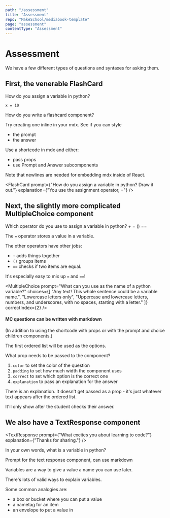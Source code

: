 ```yaml
---
path: "/assessment"
title: "Assessment"
repo: "MakeSchool/mediabook-template"
page: "assessment"
contentType: "Assessment"
---
```


# Assessment

We have a few different types of questions and syntaxes for asking them.

## First, the venerable FlashCard

<FlashCard>
  <Prompt>

How do you assign a variable in python?

  </Prompt>
  <Answer>

```
x = 10
```

  </Answer>
</FlashCard>

<FlashCard>
<Prompt>

How do you write a flashcard component?

Try creating one inline in your mdx. See if you can style
- the prompt
- the answer

</Prompt>
<Answer>

Use a shortcode in mdx and either:
  - pass props
  - use Prompt and Answer subcomponents

Note that newlines are needed for embedding mdx inside of React.

</Answer>
</FlashCard>

<FlashCard
 prompt={"How do you assign a variable in python? Draw it out."}
 explanation={"You use the assignment operator, ="}
/>

## Next, the slightly more complicated MultipleChoice component

<MultipleChoice>
  <Prompt>
  Which operator do you use to assign a variable in python?
  </Prompt>
  <Choice>
    +
  </Choice>
  <Choice correct>
    =
  </Choice>
  <Choice>
    ()
  </Choice>
  <Choice>
    ==
  </Choice>
  <Explanation>

The `=` operator stores a value in a variable.

The other operators have other jobs:
- `+` adds things together
- `()` groups items
- `==` checks if two items are equal.

It's especially easy to mix up `=` and `==`!

  </Explanation>
</MultipleChoice>

<MultipleChoice
  prompt="What can you use as the name of a python variable?"
  choices={[
    "Any text! This whole sentence could be a variable name.",
    "Lowercase letters only",
    "Uppercase and lowercase letters, numbers, and underscores, with no spaces, starting with a letter."
  ]}
  correctIndex={2}
/>

<MultipleChoice correct={3}>

#### MC questions can be written with markdown

(In addition to using the shortcode with props or with the prompt and choice children components.)

The first ordered list will be used as the options.

What prop needs to be passed to the component?

1. `color` to set the color of the question
2. `padding` to set how much width the component uses
3. `correct` to set which option is the correct one
4. `explanation` to pass an explanation for the answer

There is an explanation. It doesn't get passed as a prop - it's just whatever text appears after the ordered list.

It'll only show after the student checks their answer.

</MultipleChoice>

## We also have a TextResponse component

<TextResponse
  prompt={"What excites you about learning to code?"}
  explanation={"Thanks for sharing."}
/>

<TextResponse>
  <Prompt>

In your own words, what is a variable in python?

Prompt for the text response component, can use markdown

  </Prompt>

  <Explanation>

Variables are a way to give a value a name you can use later.

There's lots of valid ways to explain variables.

Some common analogies are:

- a box or bucket where you can put a value
- a nametag for an item
- an envelope to put a value in

</Explanation>
</TextResponse>